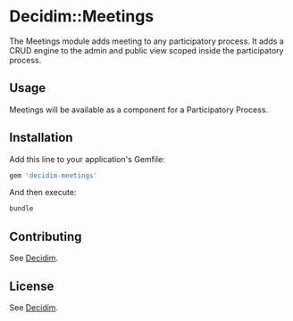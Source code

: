 # Decidim::Meetings

The Meetings module adds meeting to any participatory process. It adds a CRUD engine to the admin and public view scoped inside the participatory process.

## Usage

Meetings will be available as a component for a Participatory Process.

## Installation

Add this line to your application's Gemfile:

```ruby
gem 'decidim-meetings'
```

And then execute:

```bash
bundle
```

## Contributing

See [Decidim](https://github.com/decidim/decidim).

## License

See [Decidim](https://github.com/decidim/decidim).
